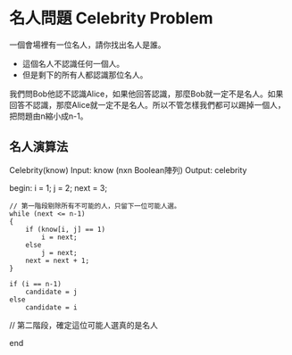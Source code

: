 名人問題 Celebrity Problem
=============================

一個會場裡有一位名人，請你找出名人是誰。

- 這個名人不認識任何一個人。
- 但是剩下的所有人都認識那位名人。

我們問Bob他認不認識Alice，如果他回答認識，那麼Bob就一定不是名人。如果回答不認識，那麼Alice就一定不是名人。所以不管怎樣我們都可以踢掉一個人，把問題由n縮小成n-1。

## 名人演算法 ##

Celebrity(know)
Input:  know (nxn Boolean陣列)
Output: celebrity

begin:
	i = 1;
	j = 2;
	next = 3;

	// 第一階段剔除所有不可能的人，只留下一位可能人選。
	while (next <= n-1)
	{
		if (know[i, j] == 1)
			i = next;
		else
			j = next;		
		next = next + 1;
	}
	
	if (i == n-1)
		candidate = j
	else 
	    candidate = i
	    
   // 第二階段，確定這位可能人選真的是名人	
   
end